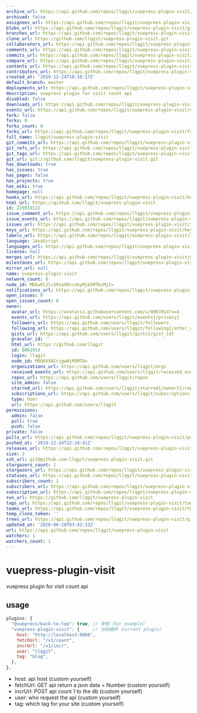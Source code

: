 ```yaml
---
archive_url: https://api.github.com/repos/llqgit/vuepress-plugin-visit/{archive_format}{/ref}
archived: false
assignees_url: https://api.github.com/repos/llqgit/vuepress-plugin-visit/assignees{/user}
blobs_url: https://api.github.com/repos/llqgit/vuepress-plugin-visit/git/blobs{/sha}
branches_url: https://api.github.com/repos/llqgit/vuepress-plugin-visit/branches{/branch}
clone_url: https://github.com/llqgit/vuepress-plugin-visit.git
collaborators_url: https://api.github.com/repos/llqgit/vuepress-plugin-visit/collaborators{/collaborator}
comments_url: https://api.github.com/repos/llqgit/vuepress-plugin-visit/comments{/number}
commits_url: https://api.github.com/repos/llqgit/vuepress-plugin-visit/commits{/sha}
compare_url: https://api.github.com/repos/llqgit/vuepress-plugin-visit/compare/{base}...{head}
contents_url: https://api.github.com/repos/llqgit/vuepress-plugin-visit/contents/{+path}
contributors_url: https://api.github.com/repos/llqgit/vuepress-plugin-visit/contributors
created_at: '2019-12-24T10:10:17Z'
default_branch: master
deployments_url: https://api.github.com/repos/llqgit/vuepress-plugin-visit/deployments
description: vuepress plugin for visit count api
disabled: false
downloads_url: https://api.github.com/repos/llqgit/vuepress-plugin-visit/downloads
events_url: https://api.github.com/repos/llqgit/vuepress-plugin-visit/events
fork: false
forks: 0
forks_count: 0
forks_url: https://api.github.com/repos/llqgit/vuepress-plugin-visit/forks
full_name: llqgit/vuepress-plugin-visit
git_commits_url: https://api.github.com/repos/llqgit/vuepress-plugin-visit/git/commits{/sha}
git_refs_url: https://api.github.com/repos/llqgit/vuepress-plugin-visit/git/refs{/sha}
git_tags_url: https://api.github.com/repos/llqgit/vuepress-plugin-visit/git/tags{/sha}
git_url: git://github.com/llqgit/vuepress-plugin-visit.git
has_downloads: true
has_issues: true
has_pages: false
has_projects: true
has_wiki: true
homepage: null
hooks_url: https://api.github.com/repos/llqgit/vuepress-plugin-visit/hooks
html_url: https://github.com/llqgit/vuepress-plugin-visit
id: 229919122
issue_comment_url: https://api.github.com/repos/llqgit/vuepress-plugin-visit/issues/comments{/number}
issue_events_url: https://api.github.com/repos/llqgit/vuepress-plugin-visit/issues/events{/number}
issues_url: https://api.github.com/repos/llqgit/vuepress-plugin-visit/issues{/number}
keys_url: https://api.github.com/repos/llqgit/vuepress-plugin-visit/keys{/key_id}
labels_url: https://api.github.com/repos/llqgit/vuepress-plugin-visit/labels{/name}
language: JavaScript
languages_url: https://api.github.com/repos/llqgit/vuepress-plugin-visit/languages
license: null
merges_url: https://api.github.com/repos/llqgit/vuepress-plugin-visit/merges
milestones_url: https://api.github.com/repos/llqgit/vuepress-plugin-visit/milestones{/number}
mirror_url: null
name: vuepress-plugin-visit
network_count: 0
node_id: MDEwOlJlcG9zaXRvcnkyMjk5MTkxMjI=
notifications_url: https://api.github.com/repos/llqgit/vuepress-plugin-visit/notifications{?since,all,participating}
open_issues: 0
open_issues_count: 0
owner:
  avatar_url: https://avatars1.githubusercontent.com/u/8063914?v=4
  events_url: https://api.github.com/users/llqgit/events{/privacy}
  followers_url: https://api.github.com/users/llqgit/followers
  following_url: https://api.github.com/users/llqgit/following{/other_user}
  gists_url: https://api.github.com/users/llqgit/gists{/gist_id}
  gravatar_id: ''
  html_url: https://github.com/llqgit
  id: 8063914
  login: llqgit
  node_id: MDQ6VXNlcjgwNjM5MTQ=
  organizations_url: https://api.github.com/users/llqgit/orgs
  received_events_url: https://api.github.com/users/llqgit/received_events
  repos_url: https://api.github.com/users/llqgit/repos
  site_admin: false
  starred_url: https://api.github.com/users/llqgit/starred{/owner}{/repo}
  subscriptions_url: https://api.github.com/users/llqgit/subscriptions
  type: User
  url: https://api.github.com/users/llqgit
permissions:
  admin: false
  pull: true
  push: false
private: false
pulls_url: https://api.github.com/repos/llqgit/vuepress-plugin-visit/pulls{/number}
pushed_at: '2019-12-24T12:14:41Z'
releases_url: https://api.github.com/repos/llqgit/vuepress-plugin-visit/releases{/id}
size: 3
ssh_url: git@github.com:llqgit/vuepress-plugin-visit.git
stargazers_count: 1
stargazers_url: https://api.github.com/repos/llqgit/vuepress-plugin-visit/stargazers
statuses_url: https://api.github.com/repos/llqgit/vuepress-plugin-visit/statuses/{sha}
subscribers_count: 1
subscribers_url: https://api.github.com/repos/llqgit/vuepress-plugin-visit/subscribers
subscription_url: https://api.github.com/repos/llqgit/vuepress-plugin-visit/subscription
svn_url: https://github.com/llqgit/vuepress-plugin-visit
tags_url: https://api.github.com/repos/llqgit/vuepress-plugin-visit/tags
teams_url: https://api.github.com/repos/llqgit/vuepress-plugin-visit/teams
temp_clone_token: ''
trees_url: https://api.github.com/repos/llqgit/vuepress-plugin-visit/git/trees{/sha}
updated_at: '2020-06-28T03:42:13Z'
url: https://api.github.com/repos/llqgit/vuepress-plugin-visit
watchers: 1
watchers_count: 1
---
```


# vuepress-plugin-visit

vuepress plugin for visit count api

## usage

```js
plugins: {
  "@vuepress/back-to-top": true, // 举例（for example）
  "vuepress-plugin-visit": {     // 当前插件（current plugin）
    host: "http://localhost:8066",
    fetchUrl: "/v1/count",
    incrUrl: "/v1/incr",
    user: "llqgit",
    tag: "blog",
  },
},
```

- host: api host (custom yourself)
- fetchUrl: GET api return a json data = Number (custom yourself)
- incrUrl: POST api count 1 to the db (custom yourself)
- user: who request the api (custom yourself)
- tag: which tag for your site (custom yourself)
